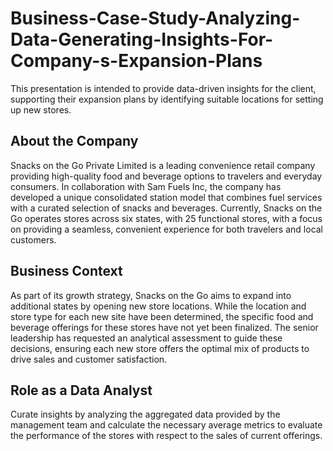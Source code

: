 # Business-Case-Study-Analyzing-Data-Generating-Insights-For-Company-s-Expansion-Plans
This presentation is intended to provide data-driven insights for the client, supporting their expansion plans by identifying suitable locations for setting up new stores.

## About the Company
Snacks on the Go Private Limited is a leading convenience retail company providing high-quality food and beverage options to travelers and everyday consumers. In collaboration with Sam Fuels Inc, the company has developed a unique consolidated station model that combines fuel services with a curated selection of snacks and beverages. Currently, Snacks on the Go operates stores across six states, with 25 functional stores, with a focus on providing a seamless, convenient experience for both travelers and local customers.

## Business Context
As part of its growth strategy, Snacks on the Go aims to expand into additional states by opening new store locations. While the location and store type for each new site have been determined, the specific food and beverage offerings for these stores have not yet been finalized. The senior leadership has requested an analytical assessment to guide these decisions, ensuring each new store offers the optimal mix of products to drive sales and customer satisfaction.

## Role as a Data Analyst
Curate insights by analyzing the aggregated data provided by the management team and calculate the necessary average metrics to evaluate the performance of the stores with respect to the sales of current offerings.
